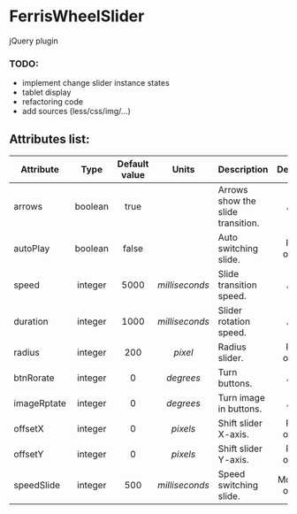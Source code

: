 # FerrisWheelSlider
jQuery plugin

### TODO:
- implement change slider instance states
- tablet display
- refactoring code
- add sources (less/css/img/...)

## Attributes list:
| Attribute |  Type   | Default value |       Units      |          Description                |  Device   |
|-----------|:-------:|:-------------:|:----------------:|-------------------------------------|:---------:|
|  arrows   | boolean |     true      |                  |  Arrows show the slide transition.  |    All    |
| autoPlay  | boolean |     false     |                  |        Auto switching slide.        |  PC only  |
|   speed   | integer |     5000      |  *milliseconds*  |       Slide transition speed.       |    All    |
| duration  | integer |     1000      |  *milliseconds*  |        Slider rotation speed.       |    All    |
|  radius   | integer |      200      |     *pixel*      |            Radius slider.           |  PC only  |
| btnRorate | integer |       0       |     *degrees*    |            Turn buttons.            |    All    |
|imageRptate| integer |       0       |     *degrees*    |       Turn image in buttons.        |    All    |
|  offsetX  | integer |       0       |     *pixels*     |        Shift slider X-axis.         |  PC only  |
|  offsetY  | integer |       0       |     *pixels*     |        Shift slider Y-axis.         |  PC only  |
|speedSlide | integer |      500      |  *milliseconds*  |       Speed switching slide.        |Mobile only|

